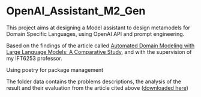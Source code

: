 # OpenAI_Assistant_M2_Gen

This project aims at designing a Model assistant to design metamodels for Domain Specific Languages, using OpenAI API and prompt engineering.


Based on the findings of the article called [Automated Domain Modeling with Large Language Models: A Comparative Study](https://ieeexplore.ieee.org/stamp/stamp.jsp?arnumber=10344012), and with the supervision of my IFT6253 professor.

Using poetry for package management

The folder data contains the problems descriptions, the analysis of the result and their evaluation from the article cited above ([downloaded here](https://zenodo.org/records/8105098))